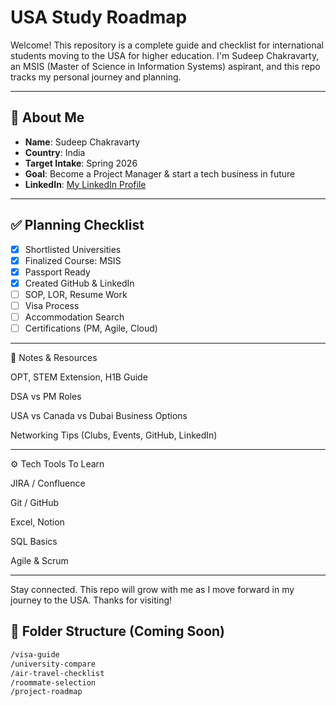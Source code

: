 # USA Study Roadmap

Welcome! This repository is a complete guide and checklist for international students moving to the USA for higher education. I'm Sudeep Chakravarty, an MSIS (Master of Science in Information Systems) aspirant, and this repo tracks my personal journey and planning.

---

## 📌 About Me
- **Name**: Sudeep Chakravarty
- **Country**: India
- **Target Intake**: Spring 2026
- **Goal**: Become a Project Manager & start a tech business in future
- **LinkedIn**: [My LinkedIn Profile](https://www.linkedin.com/in/sudeep-chakravarty-51142422b?utm_source=share&utm_campaign=share_via&utm_content=profile&utm_medium=android_app)

---

## ✅ Planning Checklist
- [x] Shortlisted Universities
- [x] Finalized Course: MSIS
- [x] Passport Ready
- [x] Created GitHub & LinkedIn
- [ ] SOP, LOR, Resume Work
- [ ] Visa Process
- [ ] Accommodation Search
- [ ] Certifications (PM, Agile, Cloud)

---

🧠 Notes & Resources

OPT, STEM Extension, H1B Guide

DSA vs PM Roles

USA vs Canada vs Dubai Business Options

Networking Tips (Clubs, Events, GitHub, LinkedIn)

---

⚙️ Tech Tools To Learn

JIRA / Confluence

Git / GitHub

Excel, Notion

SQL Basics

Agile & Scrum

---

Stay connected. This repo will grow with me as I move forward in my journey to the USA. Thanks for visiting!
## 📁 Folder Structure (Coming Soon)
```bash
/visa-guide
/university-compare
/air-travel-checklist
/roommate-selection
/project-roadmap
